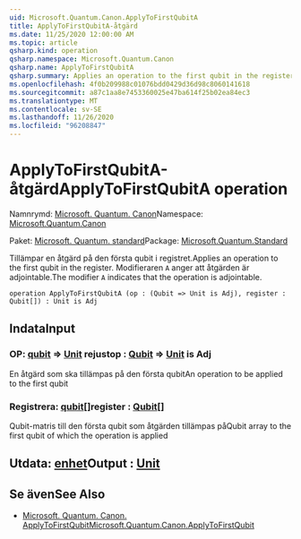 ```yaml
---
uid: Microsoft.Quantum.Canon.ApplyToFirstQubitA
title: ApplyToFirstQubitA-åtgärd
ms.date: 11/25/2020 12:00:00 AM
ms.topic: article
qsharp.kind: operation
qsharp.namespace: Microsoft.Quantum.Canon
qsharp.name: ApplyToFirstQubitA
qsharp.summary: Applies an operation to the first qubit in the register. The modifier `A` indicates that the operation is adjointable.
ms.openlocfilehash: 4f0b209988c01076bdd0429d36d98c8060141618
ms.sourcegitcommit: a87c1aa8e7453360025e47ba614f25b02ea84ec3
ms.translationtype: MT
ms.contentlocale: sv-SE
ms.lasthandoff: 11/26/2020
ms.locfileid: "96208847"
---
```

# <a name="applytofirstqubita-operation"></a><span data-ttu-id="45e30-102">ApplyToFirstQubitA-åtgärd</span><span class="sxs-lookup"><span data-stu-id="45e30-102">ApplyToFirstQubitA operation</span></span>

<span data-ttu-id="45e30-103">Namnrymd: [Microsoft. Quantum. Canon](xref:Microsoft.Quantum.Canon)</span><span class="sxs-lookup"><span data-stu-id="45e30-103">Namespace: [Microsoft.Quantum.Canon](xref:Microsoft.Quantum.Canon)</span></span>

<span data-ttu-id="45e30-104">Paket: [Microsoft. Quantum. standard](https://nuget.org/packages/Microsoft.Quantum.Standard)</span><span class="sxs-lookup"><span data-stu-id="45e30-104">Package: [Microsoft.Quantum.Standard](https://nuget.org/packages/Microsoft.Quantum.Standard)</span></span>


<span data-ttu-id="45e30-105">Tillämpar en åtgärd på den första qubit i registret.</span><span class="sxs-lookup"><span data-stu-id="45e30-105">Applies an operation to the first qubit in the register.</span></span>
<span data-ttu-id="45e30-106">Modifieraren `A` anger att åtgärden är adjointable.</span><span class="sxs-lookup"><span data-stu-id="45e30-106">The modifier `A` indicates that the operation is adjointable.</span></span>

```qsharp
operation ApplyToFirstQubitA (op : (Qubit => Unit is Adj), register : Qubit[]) : Unit is Adj
```


## <a name="input"></a><span data-ttu-id="45e30-107">Indata</span><span class="sxs-lookup"><span data-stu-id="45e30-107">Input</span></span>

### <a name="op--qubit--unit--is-adj"></a><span data-ttu-id="45e30-108">OP: [qubit](xref:microsoft.quantum.lang-ref.qubit) => [Unit](xref:microsoft.quantum.lang-ref.unit)  rejust</span><span class="sxs-lookup"><span data-stu-id="45e30-108">op : [Qubit](xref:microsoft.quantum.lang-ref.qubit) => [Unit](xref:microsoft.quantum.lang-ref.unit)  is Adj</span></span>

<span data-ttu-id="45e30-109">En åtgärd som ska tillämpas på den första qubit</span><span class="sxs-lookup"><span data-stu-id="45e30-109">An operation to be applied to the first qubit</span></span>


### <a name="register--qubit"></a><span data-ttu-id="45e30-110">Registrera: [qubit](xref:microsoft.quantum.lang-ref.qubit)[]</span><span class="sxs-lookup"><span data-stu-id="45e30-110">register : [Qubit](xref:microsoft.quantum.lang-ref.qubit)[]</span></span>

<span data-ttu-id="45e30-111">Qubit-matris till den första qubit som åtgärden tillämpas på</span><span class="sxs-lookup"><span data-stu-id="45e30-111">Qubit array to the first qubit of which the operation is applied</span></span>



## <a name="output--unit"></a><span data-ttu-id="45e30-112">Utdata: [enhet](xref:microsoft.quantum.lang-ref.unit)</span><span class="sxs-lookup"><span data-stu-id="45e30-112">Output : [Unit](xref:microsoft.quantum.lang-ref.unit)</span></span>



## <a name="see-also"></a><span data-ttu-id="45e30-113">Se även</span><span class="sxs-lookup"><span data-stu-id="45e30-113">See Also</span></span>

- [<span data-ttu-id="45e30-114">Microsoft. Quantum. Canon. ApplyToFirstQubit</span><span class="sxs-lookup"><span data-stu-id="45e30-114">Microsoft.Quantum.Canon.ApplyToFirstQubit</span></span>](xref:Microsoft.Quantum.Canon.ApplyToFirstQubit)